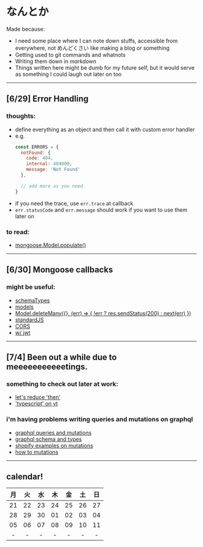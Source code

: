 # なんとか

Made because:
- I need some place where I can note down stuffs, accessible from everywhere, not めんどくさい like making a blog or something
- Getting used to git commands and whatnots
- Writing them down in *markdown*
- Things written here might be dumb for my future self, but it would serve as something I could laugh out later on too

---

## [6/29] Error Handling

### thoughts:
- define everything as an object and then call it with custom error handler
- e.g.
  ```javascript
  const ERRORS = {
    notFound: {
      code: 404,
      internal: 404000,
      message: 'Not Found'
    },

    // add more as you need
  }
  ```
- if you need the trace, use `err.trace` at callback
- `err.statusCode` and `err.message` should work if you want to use them later on
### to read:
- [mongoose.Model.populate()](https://medium.com/@nicknauert/mongooses-model-populate-b844ae6d1ee7)

---

## [6/30] Mongoose callbacks

### might be useful:

- [schemaTypes](https://mongoosejs.com/docs/schematypes.html)
- [models](https://mongoosejs.com/docs/models.html)
- [Model.deleteMany({}, (err) => { !err ? res.sendStatus(200) : next(err) })](https://mongoosejs.com/docs/api.html#model_Model.deleteMany)
- [standardJS](https://standardjs.com/)
- [CORS](https://developer.mozilla.org/en-US/docs/Web/HTTP/CORS)
- [w/ jwt](https://bezkoder.com/node-js-mongodb-auth-jwt/)

---

## [7/4] Been out a while due to meeeeeeeeeeetings.

### something to check out later at work:

- [let's reduce 'then'](https://javascript.info/async-await)
- ['typescript' on yt](https://www.youtube.com/results?search_query=typescript)

### i'm having problems writing queries and mutations on graphql

- [graphql queries and mutations](https://graphql.org/learn/queries/)
- [graphql schema and types](https://graphql.org/learn/schema/)
- [shopify examples on mutations](https://shopify.dev/concepts/graphql/mutations)
- [how to mutations](https://www.howtographql.com/graphql-js/3-a-simple-mutation/)

---

## calendar!

|月|火|水|木|金|土|日|
|:-:|:-:|:-:|:-:|:-:|:-:|:-:|
|21|22|23|24|25|26|27|
|28|29|30|01|02|03|04|
|05|06|07|08|09|10|11|
|-|-|-|-|-|-|-|
